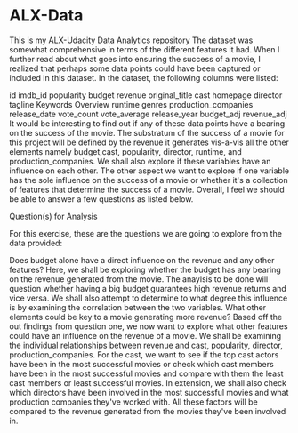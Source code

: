 # ALX-Data
This is my ALX-Udacity Data Analytics repository
The dataset was somewhat comprehensive in terms of the different features it had. When I further read about what goes into ensuring the success of a movie, I realized that perhaps some data points could have been captured or included in this dataset. In the dataset, the following columns were listed:

id
imdb_id
popularity
budget
revenue
original_title
cast
homepage
director
tagline
Keywords
Overview
runtime
genres
production_companies
release_date
vote_count
vote_average
release_year
budget_adj
revenue_adj
It would be interesting to find out if any of these data points have a bearing on the success of the movie. The substratum of the success of a movie for this project will be defined by the revenue it generates vis-a-vis all the other elements namely budget,cast, popularity, director, runtime, and production_companies. We shall also explore if these variables have an influence on each other. The other aspect we want to explore if one variable has the sole influence on the success of a movie or whether it's a collection of features that determine the success of a movie. Overall, I feel we should be able to answer a few questions as listed below.

Question(s) for Analysis

For this exercise, these are the questions we are going to explore from the data provided:

Does budget alone have a direct influence on the revenue and any other features? Here, we shall be exploring whether the budget has any bearing on the revenue generated from the movie. The anaylsis to be done will question whether having a big budget guarantees high revenue returns and vice versa. We shall also attempt to determine to what degree this influence is by examining the correlation between the two variables.
What other elements could be key to a movie generating more revenue? Based off the out findings from question one, we now want to explore what other features could have an influence on the revenue of a movie. We shall be examining the individual relationships between revenue and cast, popularity, director, production_companies. For the cast, we want to see if the top cast actors have been in the most successful movies or check which cast members have been in the most successful movies and compare with them the least cast members or least successful movies. In extension, we shall also check which directors have been involved in the most successful movies and what production companies they've worked with. All these factors will be compared to the revenue generated from the movies they've been involved in.
